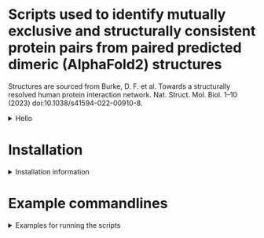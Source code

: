 # Scripts used to identify mutually exclusive and structurally consistent protein pairs from paired predicted dimeric (AlphaFold2) structures 

Structures are sourced from Burke, D. F. et al. Towards a structurally resolved human protein interaction network. Nat. Struct. Mol. Biol. 1–10 (2023) doi:10.1038/s41594-022-00910-8.

<details><summary>Hello</summary>[World!](http://www.google.com)</details>

# Installation

<details>
	<summary>Installation information</summary>
	1. **PyMol** is needed to perform the alignments of the paired structures on the common subunit. We recommend using a conda environment with the open source version of PyMol. Version 3.0.0 was used at the time of script development. [Anaconda package for open-source PyMol](https://anaconda.org/conda-forge/pymol-open-source)
	
	2. If the plan is to run thousands of structures, it is recommended to parallelize the process. A straightforward way would be use [GNU Parallel] (https://www.gnu.org/software/parallel/parallel_tutorial.html)
	
	3. After, clone this repo and the user is ready to run the scripts and evaluate whether overlapping interfaces exist between unique protein subunits aligned to a common subunit. 

</details>

# Example commandlines

<details>
	<summary>Examples for running the scripts</summary>
	
	1. To run on a single example of paired structures,you pass the structure files and directly identify which are the unique and common chains for each structure to *evaluate_structure_overlap.py* :
	
	'''bash
	python3 evaluate_structure_overlap.py --pdb1 P62917-P62841.pdb --pdb2 P62917-P62847.pdb --common_ch1 "chain A" --common_ch2 "chain A" --test_ch1 "chain B" --test_ch2 "chain B"	
	'''
	
	2. *process_dimer_pair_lines.py* will take an input of structure file names with two structures per line and feed them to the *evaluate_structure_overlap.py* to perform the alignment and evaluation for many structures. Example of the format can be found in the *example_pairs.txt* 
	
	3. For the structure of this script, it expects protein structures are annotated as protein pairs, where each protein/chain is identified in the PDB filename. For example: structure1 contains protein A and protein B with its name containing these two IDs separated by a delimiter.  
 
	'''text
	proteinA-proteinB
	'''  
 
	This delimiter is passed as an argument (e.g., *--pair_delim*)
	
	4. There should be a delimiter between the two structures (e.g., structure1 contains protein A and protein B, while structure2 contains protein A and protein C)
	'''text
	proteinA-proteinB proteinA-proteinC
	'''
	This delimiter is passed as an argument (e.g., *--dimer_delim*)

	5. Example running from the command-line using a text file input:
	'''bash
	while IFS= read -r line; do python3 ./process_dimer_pair_lines.py --input_line "$line" --pair_delim '-' --dimer_delim ' '; done < example_pairs.txt
	'''

	6. Optionally, you can parallelize this process. Here is a command-line example using GNU parallel:
	'''bash
	cat example_pairs.txt | parallel -j 10 python3 ./process_dimer_pair_lines.py --input_line '{}' --pair_delim '-' --dimer_delim '\ '
	'''

</details>






